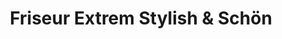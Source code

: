 ---
title: "Friseur Extrem Stylish & Schön"
url: /schmoelln/friseur-extrem-stylish-und-schoen/
shop: Friseur
---